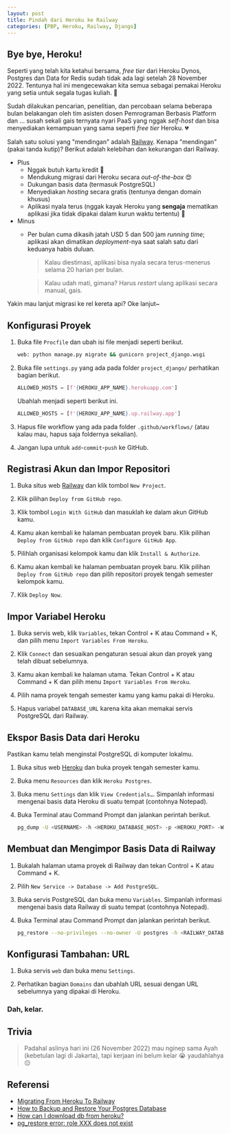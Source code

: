 ```yaml
---
layout: post
title: Pindah dari Heroku ke Railway
categories: [PBP, Heroku, Railway, Django]
---
```


## Bye bye, Heroku!

Seperti yang telah kita ketahui bersama, *free tier* dari Heroku Dynos, Postgres dan Data for Redis sudah tidak ada lagi setelah 28 November 2022. Tentunya hal ini mengecewakan kita semua sebagai pemakai Heroku yang setia untuk segala tugas kuliah. 🥹

Sudah dilakukan pencarian, penelitian, dan percobaan selama beberapa bulan belakangan oleh tim asisten dosen Pemrograman Berbasis Platform dan ... susah sekali gais ternyata nyari PaaS yang nggak *self-host* dan bisa menyediakan kemampuan yang sama seperti *free tier* Heroku. 💔

Salah satu solusi yang "mendingan" adalah [Railway](https://railway.app/). Kenapa "mendingan" (pakai tanda kutip)? Berikut adalah kelebihan dan kekurangan dari Railway.

- Plus
    - Nggak butuh kartu kredit 🤩
    - Mendukung migrasi dari Heroku secara *out-of-the-box* 😍
    - Dukungan basis data (termasuk PostgreSQL)
    - Menyediakan *hosting* secara gratis (tentunya dengan domain khusus)
    - Aplikasi nyala terus (nggak kayak Heroku yang **sengaja** mematikan aplikasi jika tidak dipakai dalam kurun waktu tertentu) 🥳
- Minus
    - Per bulan cuma dikasih jatah USD 5 dan 500 jam *running time*; aplikasi akan dimatikan *deployment*-nya saat salah satu dari keduanya habis duluan.
        > Kalau diestimasi, aplikasi bisa nyala secara terus-menerus selama 20 harian per bulan.

        > Kalau udah mati, gimana? Harus *restart* ulang aplikasi secara manual, gais.

Yakin mau lanjut migrasi ke rel kereta api? Oke lanjut~

## Konfigurasi Proyek

1. Buka file `Procfile` dan ubah isi file menjadi seperti berikut.

    ```sh
    web: python manage.py migrate && gunicorn project_django.wsgi
    ```

2. Buka file `settings.py` yang ada pada folder `project_django/` perhatikan bagian berikut.

    ```python
    ALLOWED_HOSTS = [f'{HEROKU_APP_NAME}.herokuapp.com']
    ```

    Ubahlah menjadi seperti berikut ini.

    ```python
    ALLOWED_HOSTS = [f'{HEROKU_APP_NAME}.up.railway.app']
    ```

3. Hapus file workflow yang ada pada folder `.github/workflows/` (atau kalau mau, hapus saja foldernya sekalian).

4. Jangan lupa untuk `add`-`commit`-`push` ke GitHub.

## Registrasi Akun dan Impor Repositori

1. Buka situs web [Railway](https://railway.app/heroku) dan klik tombol `New Project`.

2. Klik pilihan `Deploy from GitHub repo`.

3. Klik tombol `Login With GitHub` dan masuklah ke dalam akun GitHub kamu.

4. Kamu akan kembali ke halaman pembuatan proyek baru. Klik pilihan `Deploy from GitHub repo` dan klik `Configure GitHub App`.

5. Pilihlah organisasi kelompok kamu dan klik `Install & Authorize`.

6. Kamu akan kembali ke halaman pembuatan proyek baru. Klik pilihan `Deploy from GitHub repo` dan pilih repositori proyek tengah semester kelompok kamu.

7. Klik `Deploy Now`.

## Impor Variabel Heroku

1. Buka servis web, klik `Variables`, tekan Control + K atau Command + K, dan pilih menu `Import Variables From Heroku`.

2. Klik `Connect` dan sesuaikan pengaturan sesuai akun dan proyek yang telah dibuat sebelumnya.

3. Kamu akan kembali ke halaman utama. Tekan Control + K atau Command + K dan pilih menu `Import Variables From Heroku`.

4. Pilih nama proyek tengah semester kamu yang kamu pakai di Heroku.

5. Hapus variabel `DATABASE_URL` karena kita akan memakai servis PostgreSQL dari Railway.

## Ekspor Basis Data dari Heroku

Pastikan kamu telah menginstal PostgreSQL di komputer lokalmu.

1. Buka situs web [Heroku](https://dashboard.heroku.com/apps) dan buka proyek tengah semester kamu.

2. Buka menu `Resources` dan klik `Heroku Postgres`.

3. Buka menu `Settings` dan klik `View Credentials…`. Simpanlah informasi mengenai basis data Heroku di suatu tempat (contohnya Notepad).

4. Buka Terminal atau Command Prompt dan jalankan perintah berikut.

    ```bash
    pg_dump -U <USERNAME> -h <HEROKU_DATABASE_HOST> -p <HEROKU_PORT> -W -F t <DATABASE_NAME> > heroku_dump
    ```

## Membuat dan Mengimpor Basis Data di Railway

1. Bukalah halaman utama proyek di Railway dan tekan Control + K atau Command + K.

2. Pilih `New Service -> Database -> Add PostgreSQL`.

3. Buka servis PostgreSQL dan buka menu `Variables`. Simpanlah informasi mengenai basis data Railway di suatu tempat (contohnya Notepad).

4. Buka Terminal atau Command Prompt dan jalankan perintah berikut.

    ```bash
    pg_restore --no-privileges --no-owner -U postgres -h <RAILWAY_DATABASE_URL> -p <RAILWAY_PORT> -W -F t -d railway heroku_dump
    ```

## Konfigurasi Tambahan: URL

1. Buka servis `web` dan buka menu `Settings`.

2. Perhatikan bagian `Domains` dan ubahlah URL sesuai dengan URL sebelumnya yang dipakai di Heroku.

### Dah, kelar.

## Trivia

> Padahal aslinya hari ini (26 November 2022) mau nginep sama Ayah (kebetulan lagi di Jakarta),
> tapi kerjaan ini belum kelar 😭 yaudahlahya 😔

## Referensi

- [Migrating From Heroku To Railway](https://blog.railway.app/p/railway-heroku-rails)
- [How to Backup and Restore Your Postgres Database](https://blog.railway.app/p/postgre-backup)
- [How can I download db from heroku?](https://stackoverflow.com/questions/17022571/how-can-i-download-db-from-heroku)
- [pg_restore error: role XXX does not exist](https://stackoverflow.com/questions/37271402/pg-restore-error-role-xxx-does-not-exist)